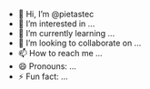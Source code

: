 - 👋 Hi, I’m @pietastec
- 👀 I’m interested in ...
- 🌱 I’m currently learning ...
- 💞️ I’m looking to collaborate on ...
- 📫 How to reach me ...
- 😄 Pronouns: ...
- ⚡ Fun fact: ...

<!---
pietastec/pietastec is a ✨ special ✨ repository because its `README.md` (this file) appears on your GitHub profile.
You can click the Preview link to take a look at your changes.
--->
